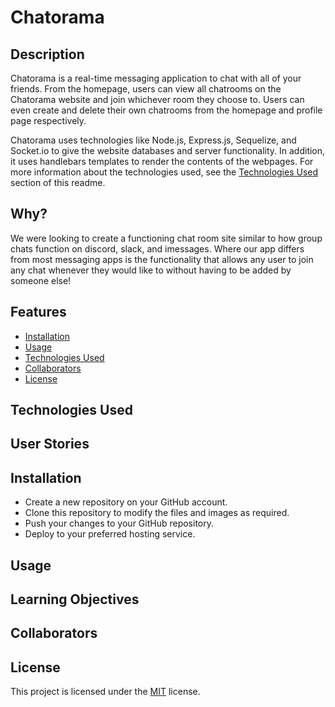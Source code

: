 # Chatorama

## Description

Chatorama is a real-time messaging application to chat with all of your friends. From the homepage, users can view all chatrooms on the Chatorama website and join whichever room they choose to. Users can even create and delete their own chatrooms from the homepage and profile page respectively. 

Chatorama uses technologies like Node.js, Express.js, Sequelize, and Socket.io to give the website databases and server functionality. In addition, it uses handlebars templates to render the contents of the webpages. For more information about the technologies used, see the [Technologies Used](#technologies-used) section of this readme.

## Why?

We were looking to create a functioning chat room site similar to how group chats function on discord, slack, and imessages.
Where our app differs from most messaging apps is the functionality that allows any user to join any chat whenever they would like to without having to be added by someone else!

## Features

- [Installation](#installation)
- [Usage](#usage)
- [Technologies Used](#technologies-used)
- [Collaborators](#Collaborators)
- [License](#license)

## Technologies Used

## User Stories

## Installation

- Create a new repository on your GitHub account.
- Clone this repository to modify the files and images as required.
- Push your changes to your GitHub repository.
- Deploy to your preferred hosting service.

## Usage

## Learning Objectives

## Collaborators

## License

This project is licensed under the [MIT](./LICENSE) license.
